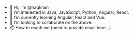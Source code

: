 - 👋 Hi, I’m @haqkhan
- 👀 I’m interested in Java, JavaScript, Python, Angular, React.
- 🌱 I’m currently learning Angular, React and Vue.
- 💞️ I’m looking to collaborate on the above.
- 📫 How to reach me (need to provide email here...)

<!---
haqkhan/haqkhan is a ✨ special ✨ repository because its `README.md` (this file) appears on your GitHub profile.
You can click the Preview link to take a look at your changes.
--->
